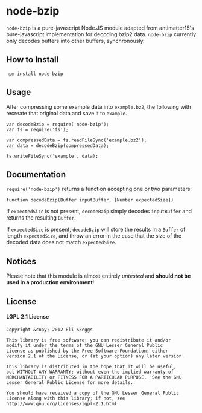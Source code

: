 # node-bzip

`node-bzip` is a pure-javascript Node.JS module adapted from antimatter15's pure-javascript implementation for decoding bzip2 data.  `node-bzip` currently only decodes buffers into other buffers, synchronously.

## How to Install

```
npm install node-bzip
```

## Usage

After compressing some example data into `example.bz2`, the following with recreate that original data and save it to `example`.

```
var decodeBzip = require('node-bzip');
var fs = require('fs');

var compressedData = fs.readFileSync('example.bz2');
var data = decodeBzip(compressedData);

fs.writeFileSync('example', data);
```

## Documentation

`require('node-bzip')` returns a function accepting one or two parameters:

`function decodeBzip(Buffer inputBuffer, [Number expectedSize])`

If `expectedSize` is not present, `decodeBzip` simply decodes `inputBuffer` and returns the resulting `Buffer`.

If `expectedSize` is present, `decodeBzip` will store the results in a `Buffer` of length `expectedSize`, and throw an error in the case that the size of the decoded data does not match `expectedSize`.

## Notices

Please note that this module is almost entirely *untested* and **should not be used in a production environment**!

## License

#### LGPL 2.1 License

```
Copyright &copy; 2012 Eli Skeggs

This library is free software; you can redistribute it and/or
modify it under the terms of the GNU Lesser General Public
License as published by the Free Software Foundation; either
version 2.1 of the License, or (at your option) any later version.

This library is distributed in the hope that it will be useful,
but WITHOUT ANY WARRANTY; without even the implied warranty of
MERCHANTABILITY or FITNESS FOR A PARTICULAR PURPOSE.  See the GNU
Lesser General Public License for more details.

You should have received a copy of the GNU Lesser General Public
License along with this library; if not, see
http://www.gnu.org/licenses/lgpl-2.1.html
```

